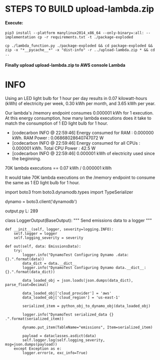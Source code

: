 
# STEPS TO BUILD upload-lambda.zip

#### Execute:

```pip3 install --platform manylinux2014_x86_64 --only-binary=:all: --implementation cp -r requirements.txt -t ./package-exploded```

```cp ./lambda_function.py ./package-exploded && cd package-exploded && zip -x "*__pycache__*" -x "dist-info" -r ../upload-lambda.zip * && cd ..```

#### Finally upload upload-lambda.zip to AWS console Lambda



# INFO

Using an LED light bulb for 1 hour per day results in 0.07 kilowatt-hours (kWh) of electricity per week, 0.30 kWh per month, and 3.65 kWh per year.

Our lambda's /memory endpoint consumes 0.000001 kWh for 1 execution. At this energy consumption, how many lambda executions does it take to match the consumption of 1 ED light bulb for 1 hour. 


- [codecarbon INFO @ 22:59:46] Energy consumed for RAM : 0.000000 kWh. RAM Power : 0.06868028640747072 W
- [codecarbon INFO @ 22:59:46] Energy consumed for all CPUs : 0.000001 kWh. Total CPU Power : 42.5 W
- [codecarbon INFO @ 22:59:46] 0.000001 kWh of electricity used since the beginning.


70K lambda executions == 0.07 kWh / 0.000001 kWh

It would take 70K lambda executions on the /memory endpoint to consume the same as 1 ED light bulb for 1 hour. 


import boto3
from boto3.dynamodb.types import TypeSerializer


dynamo = boto3.client('dynamodb')



output.py L: 289

class LoggerOutput(BaseOutput):
    """
    Send emissions data to a logger
    """

    def __init__(self, logger, severity=logging.INFO):
        self.logger = logger
        self.logging_severity = severity

    def out(self, data: EmissionsData):
        try:
            logger.info("DynamoTest Configuring Dynamo .data: {}.".format(data))
            data_dict = data.__dict__
            logger.info("DynamoTest Configuring Dynamo data.__dict__: {}.".format(data_dict))

            data_loaded_obj = json.loads(json.dumps(data_dict), parse_float=Decimal)

            data_loaded_obj['cloud_provider'] = 'aws'
            data_loaded_obj['cloud_region'] = 'us-east-1'

            serialized_item = python_obj_to_dynamo_obj(data_loaded_obj)

            logger.info("DynamoTest serialized_data {} .".format(serialized_item))

            dynamo.put_item(TableName="emissions", Item=serialized_item)

            payload = dataclasses.asdict(data)
            self.logger.log(self.logging_severity, msg=json.dumps(payload))
        except Exception as e:
            logger.error(e, exc_info=True)